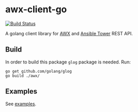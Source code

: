 # awx-client-go

[![Build Status](https://travis-ci.org/moolitayer/awx-client-go.svg?branch=master)](https://travis-ci.org/moolitayer/awx-client-go)

A golang client library for [AWX](https://github.com/ansible/awx) and [Ansible Tower](https://www.ansible.com/products/tower) REST API.

## Build

In order to build this package `glog` package is needed. Run:

```
go get github.com/golang/glog
go build ./awx/ 
```

## Examples

See [examples](examples).
